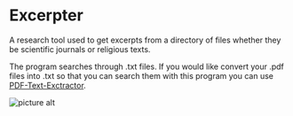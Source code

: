 # Excerpter
A research tool used to get excerpts from a directory of files whether they be scientific journals or religious texts.

The program searches through .txt files.
If you would like convert your .pdf files into .txt so that you can search them with this program you can use [PDF-Text-Exctractor](https://github.com/KleinGeard/PDF-Text-Extractor).

![picture alt](http://i.imgur.com/msJKQCH.png "Excerpter Screenshot")
